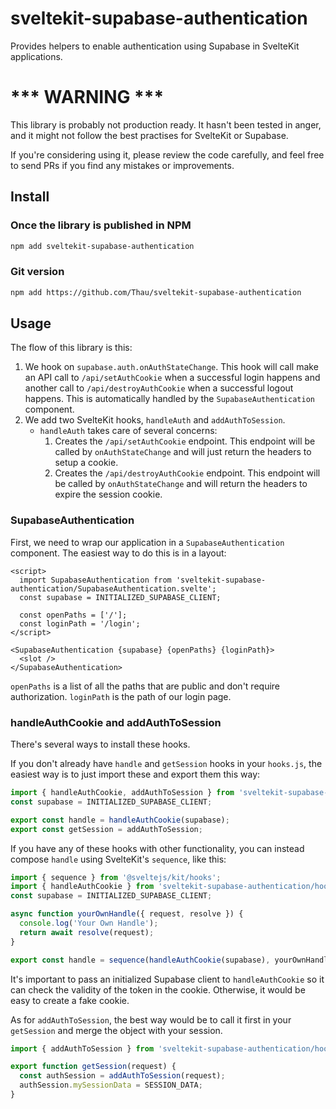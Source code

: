 # sveltekit-supabase-authentication

Provides helpers to enable authentication using Supabase in SvelteKit applications.

# *** WARNING ***

This library is probably not production ready. It hasn't been tested in anger, and it might not follow the best
practises for SvelteKit or Supabase.

If you're considering using it, please review the code carefully, and feel free to send PRs if you find any mistakes or
improvements.

## Install

### Once the library is published in NPM
```bash
npm add sveltekit-supabase-authentication
```

### Git version
```bash
npm add https://github.com/Thau/sveltekit-supabase-authentication
```

## Usage

The flow of this library is this:

1. We hook on `supabase.auth.onAuthStateChange`. This hook will call make an API call to `/api/setAuthCookie` when a
   successful login happens and another call to `/api/destroyAuthCookie` when a successful logout happens. This is
   automatically handled by the `SupabaseAuthentication` component.
2. We add two SvelteKit hooks, `handleAuth` and `addAuthToSession`.
   - `handleAuth` takes care of several concerns:
     1. Creates the `/api/setAuthCookie` endpoint. This endpoint will be called by `onAuthStateChange` and will just
        return the headers to setup a cookie.
     2. Creates the `/api/destroyAuthCookie` endpoint. This endpoint will be called by `onAuthStateChange` and will
        return the headers to expire the session cookie.

### SupabaseAuthentication

First, we need to wrap our application in a `SupabaseAuthentication` component. The easiest way to do this is in a
layout:

```sveltehtml
<script>
  import SupabaseAuthentication from 'sveltekit-supabase-authentication/SupabaseAuthentication.svelte';
  const supabase = INITIALIZED_SUPABASE_CLIENT;

  const openPaths = ['/'];
  const loginPath = '/login';
</script>

<SupabaseAuthentication {supabase} {openPaths} {loginPath}>
  <slot />
</SupabaseAuthentication>
```

`openPaths` is a list of all the paths that are public and don't require authorization.
`loginPath` is the path of our login page.


### handleAuthCookie and addAuthToSession
There's several ways to install these hooks.

If you don't already have `handle` and `getSession` hooks in your `hooks.js`, the easiest way is to just import these
and export them this way:

```typescript
import { handleAuthCookie, addAuthToSession } from 'sveltekit-supabase-authentication/hooks';
const supabase = INITIALIZED_SUPABASE_CLIENT;

export const handle = handleAuthCookie(supabase);
export const getSession = addAuthToSession;
```

If you have any of these hooks with other functionality, you can instead compose `handle` using SvelteKit's `sequence`,
like this:

```typescript
import { sequence } from '@sveltejs/kit/hooks';
import { handleAuthCookie } from 'sveltekit-supabase-authentication/hooks';
const supabase = INITIALIZED_SUPABASE_CLIENT;

async function yourOwnHandle({ request, resolve }) {
  console.log('Your Own Handle');
  return await resolve(request);
}

export const handle = sequence(handleAuthCookie(supabase), yourOwnHandle);
```

It's important to pass an initialized Supabase client to `handleAuthCookie` so it can check the validity of the token in
the cookie. Otherwise, it would be easy to create a fake cookie.

As for `addAuthToSession`, the best way would be to call it first in your `getSession` and merge the object with your
session.

```typescript
import { addAuthToSession } from 'sveltekit-supabase-authentication/hooks';

export function getSession(request) {
  const authSession = addAuthToSession(request);
  authSession.mySessionData = SESSION_DATA;
}
```
